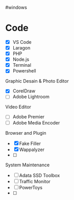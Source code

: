 #windows 
# Code
- [x] VS Code
- [x] Laragon
- [x] PHP
- [x] Node.js
- [x] Terminal
- [x] Powershell

Graphic Desain & Photo Editor
- [x] CorelDraw
- [ ] Adobe Lightroom 

Video Editor
- [ ] Adobe Premier
- [ ] Adobe Media Encoder

Browser and Plugin
- [x] Fake Filler
- [x] Wappalyzer
- [ ] 

System Maintenance
- [ ] Adata SSD Toolbox
- [ ] Traffic Monitor
- [ ] PowerToys
- [ ] 